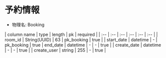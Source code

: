 # 予約情報

* 物理名: Booking

| column name | type | length | pk | required |
| :-- | :-- | :-- | :-- | :-- | :-- |
| room_id | String(UUID) | 63 | pk_booking | true |
| start_date | datetime | - | pk_booking | true
| end_date | datetime | - | - | true |
| create_date | datetime | - | - | true |
| create_user | string | 255 | - | true |